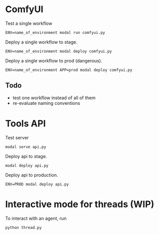 # ComfyUI

Test a single workflow

    ENV=name_of_environment modal run comfyui.py

Deploy a single workflow to stage.

    ENV=name_of_environment modal deploy comfyui.py

Deploy a single workflow to prod (dangerous).

    ENV=name_of_environment APP=prod modal deploy comfyui.py


## Todo

- test one workflow instead of all of them
- re-evaluate naming conventions




# Tools API

Test server

    modal serve api.py

Deploy api to stage.

    modal deploy api.py

Deploy api to production.

    ENV=PROD modal deploy api.py


# Interactive mode for threads (WIP)

To interact with an agent, run

    python thread.py

